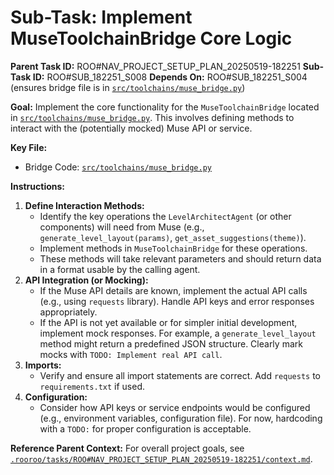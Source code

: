 # Sub-Task: Implement MuseToolchainBridge Core Logic

**Parent Task ID:** ROO#NAV_PROJECT_SETUP_PLAN_20250519-182251
**Sub-Task ID:** ROO#SUB_182251_S008
**Depends On:** ROO#SUB_182251_S004 (ensures bridge file is in [`src/toolchains/muse_bridge.py`](src/toolchains/muse_bridge.py))

**Goal:**
Implement the core functionality for the `MuseToolchainBridge` located in [`src/toolchains/muse_bridge.py`](src/toolchains/muse_bridge.py). This involves defining methods to interact with the (potentially mocked) Muse API or service.

**Key File:**
*   Bridge Code: [`src/toolchains/muse_bridge.py`](src/toolchains/muse_bridge.py)

**Instructions:**
1.  **Define Interaction Methods:**
    *   Identify the key operations the `LevelArchitectAgent` (or other components) will need from Muse (e.g., `generate_level_layout(params)`, `get_asset_suggestions(theme)`).
    *   Implement methods in `MuseToolchainBridge` for these operations.
    *   These methods will take relevant parameters and should return data in a format usable by the calling agent.
2.  **API Integration (or Mocking):**
    *   If the Muse API details are known, implement the actual API calls (e.g., using `requests` library). Handle API keys and error responses appropriately.
    *   If the API is not yet available or for simpler initial development, implement mock responses. For example, a `generate_level_layout` method might return a predefined JSON structure. Clearly mark mocks with `TODO: Implement real API call`.
3.  **Imports:**
    *   Verify and ensure all import statements are correct. Add `requests` to `requirements.txt` if used.
4.  **Configuration:**
    *   Consider how API keys or service endpoints would be configured (e.g., environment variables, configuration file). For now, hardcoding with a `TODO:` for proper configuration is acceptable.

**Reference Parent Context:**
For overall project goals, see [`.rooroo/tasks/ROO#NAV_PROJECT_SETUP_PLAN_20250519-182251/context.md`](.rooroo/tasks/ROO#NAV_PROJECT_SETUP_PLAN_20250519-182251/context.md).